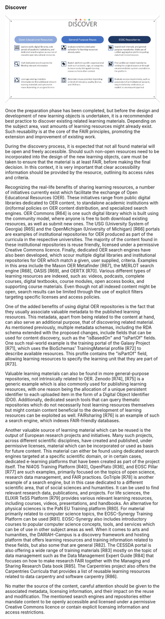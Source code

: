 ### Discover

![Fig. 6 - Main goals of the discover stage](./attachments/discover.png)

Once the preparation phase has been completed, but before the design and development of new learning objects is undertaken, it is a recommended best practice to discover existing related learning materials. Depending on the subject area, vast amounts of learning resources might already exist. Such reusability is at the core of the FAIR principles, promoting the extension and improvement of existing work.

During the discovery process, it is expected that not all found material will be open and freely accessible. Should such non-open resources need to be incorporated into the design of the new learning objects, care must be taken to ensure that the material is at least FAIR, before making the final decision. In this context, it is very important that clear accessibility information should be provided by the resource, outlining its access rules and criteria. 

Recognizing the real-life benefits of sharing learning resources, a number of initiatives currently exist which facilitate the exchange of Open Educational Resources (OER). These initiatives range from public digital libraries dedicated to OER content, to standalone academic institutions with (in)formal policies on OER content distribution, and specialized search engines. OER Commons [R64] is one such digital library which is built using the community model, where anyone is free to both download existing resources, as well as submit new ones. The USG (University System of Georgia) [R65] and the OpenMichigan (University of Michigan) [R66] portals are examples of institutional repositories for OER produced as part of the curricula in the respective universities. The majority of the content found in these institutional repositories is reuse friendly, licensed under a permissive Creative Commons licence. Finally, dedicated OER search engines have also been developed, which scour multiple digital libraries and institutional repositories for OER which match a given, user supplied, criteria. Examples in this area include the Mason OER Metafinder [R67], the MERLOT search engine [R68], OASIS [R69], and OERTX [R70]. Various different types of learning resources are indexed, such as: videos, podcasts, complete courses, digital textbooks, course modules, open access books, and supporting course materials. Even though not all indexed content might be open, search results can be limited through the use of explicit filters targeting specific licenses and access policies.

One of the added benefits of using digital OER repositories is the fact that they usually associate valuable metadata to the published learning resources. This metadata, apart from being related to the content at hand, can also serve an additional purpose, that of discovering related material. As mentioned previously, multiple metadata schemas, including the RDA schema extended with the proposed changes, include fields that can be used for content discovery, such as the "isBasedOn" and "isPartOf" fields. One such real-world example is the training portal of the Galaxy Project [R71], which uses the BioSchemas' TrainingMaterial profile [R72] to describe available resources. This profile contains the "isPartOf" field, allowing learning resources to specify the learning unit that they are part of [R73].

Valuable learning materials can also be found in more general-purpose repositories, not intrinsically related to OER. Zenodo [R74], [R75] is a generic example which is also commonly used for publishing learning resources, with one reason being the allocation of a unique persistent identifier to each uploaded item in the form of a Digital Object Identifier (DOI). Additionally, dedicated search tools that can query thematic repositories which do not necessarily host learning resources themselves but might contain content beneficial to the development of learning resources can be exploited as well. FAIRsharing [R76] is an example of such a search engine, which indexes FAIR-friendly databases.

Another valuable source of learning material which can be reused is the output of European research projects and initiatives. Many such projects, across different scientific disciplines, have created and published, under permissive licenses, material which can be incorporated or used as basis for future content. This material can either be found using dedicated search engines targeted at a specific scientific domain, or in certain cases, dedicated e-learning platforms that have been created as part of the project itself. The NI4OS Training Platform [R40], OpenPlato [R36], and EOSC Pillar [R77] are such examples, primarily focused on the topics of open science, research data management, and FAIR practices. GoTriple [R78] is another example of a search engine, but in this case dedicated to a different scientific area, that of social sciences and humanities. It can be used to find relevant research data, publications, and projects. For life sciences, the ELIXIR TeSS Platform [R79] provides various relevant learning resources, including courses, videos, presentations, and handbooks. An alternative for physical sciences is the PaN EU Training platform [R80]. For material primarily related to computer science topics, the EOSC-Synergy Training Platform can be used [R81]. EOSC-Synergy also includes introductory courses to popular computer science concepts, tools, and services which can be of use in other subject areas as well. When it comes to arts and humanities, the DARIAH-Campus is a discovery framework and hosting platform that offers learning resources and training information related to these fields, but also some that are general [R82]. The CESSDA portal is also offering a wide range of training materials [R83] mostly on the topic of data management such as the Data Management Expert Guide [R84] that focuses on how to make research FAIR together with the Managing and Sharing Research Data book [R85]. The Carpentries project also offers the Carpentries Curricula that provides a list of reusable learning resources related to data carpentry and software carpentry [R86]. 

No matter the source of the content, careful attention should be given to the associated metadata, licensing information, and their impact on the reuse and modification. The mentioned search engines and repositories either mandate content to be openly accessible and licensed under a permissive Creative Commons licence or contain explicit licensing information and access restrictions.
